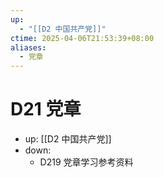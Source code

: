 ```yaml
---
up:
  - "[[D2 中国共产党]]"
ctime: 2025-04-06T21:53:39+08:00
aliases:
  - 党章
---
```


# D21 党章

- up: [[D2 中国共产党]]
- down:	
	- D219 党章学习参考资料
	
